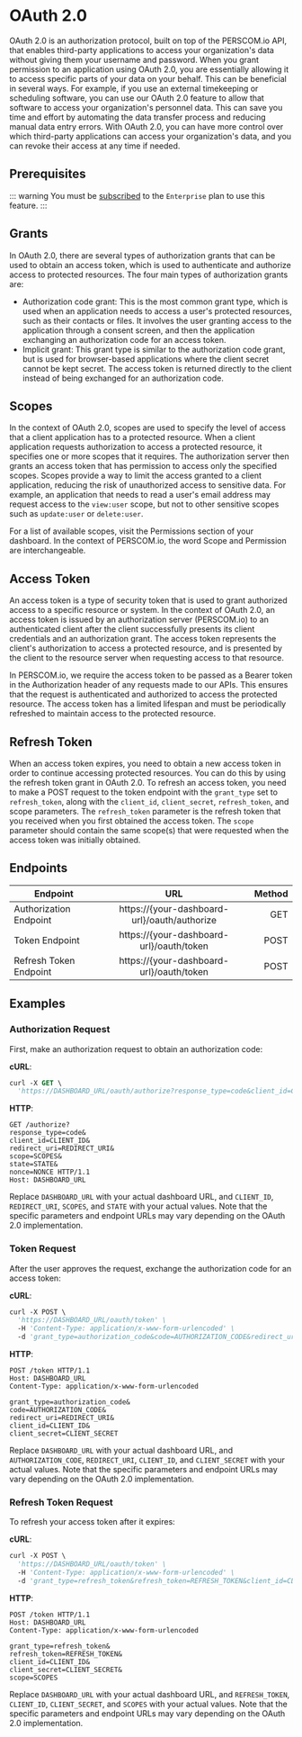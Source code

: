 # OAuth 2.0

OAuth 2.0 is an authorization protocol, built on top of the PERSCOM.io API, that enables third-party applications to access your
organization's data without giving them your username and password. When you grant permission to an application using OAuth 2.0, you are
essentially allowing it to access specific parts of your data on your behalf. This can be beneficial in several ways. For example, if you
use an external timekeeping or scheduling software, you can use our OAuth 2.0 feature to allow that software to access your organization's
personnel data. This can save you time and effort by automating the data transfer process and reducing manual data entry errors. With OAuth
2.0, you can have more control over which third-party applications can access your organization's data, and you can revoke their access at
any time if needed.

## Prerequisites

<!-- prettier-ignore -->
::: warning
You must be [subscribed](https://docs.perscom.io/pricing) to the `Enterprise` plan to use this feature.
:::

## Grants

In OAuth 2.0, there are several types of authorization grants that can be used to obtain an access token, which is used to authenticate and
authorize access to protected resources. The four main types of authorization grants are:

- Authorization code grant: This is the most common grant type, which is used when an application needs to access a user's protected
  resources, such as their contacts or files. It involves the user granting access to the application through a consent screen, and then the
  application exchanging an authorization code for an access token.
- Implicit grant: This grant type is similar to the authorization code grant, but is used for browser-based applications where the client
  secret cannot be kept secret. The access token is returned directly to the client instead of being exchanged for an authorization code.

## Scopes

In the context of OAuth 2.0, scopes are used to specify the level of access that a client application has to a protected resource. When a
client application requests authorization to access a protected resource, it specifies one or more scopes that it requires. The
authorization server then grants an access token that has permission to access only the specified scopes. Scopes provide a way to limit the
access granted to a client application, reducing the risk of unauthorized access to sensitive data. For example, an application that needs
to read a user's email address may request access to the `view:user` scope, but not to other sensitive scopes such as `update:user` or
`delete:user`.

For a list of available scopes, visit the Permissions section of your dashboard. In the context of PERSCOM.io, the word Scope and Permission
are interchangeable.

## Access Token

An access token is a type of security token that is used to grant authorized access to a specific resource or system. In the context of
OAuth 2.0, an access token is issued by an authorization server (PERSCOM.io) to an authenticated client after the client successfully
presents its client credentials and an authorization grant. The access token represents the client's authorization to access a protected
resource, and is presented by the client to the resource server when requesting access to that resource.

In PERSCOM.io, we require the access token to be passed as a Bearer token in the Authorization header of any requests made to our APIs. This
ensures that the request is authenticated and authorized to access the protected resource. The access token has a limited lifespan and must
be periodically refreshed to maintain access to the protected resource.

## Refresh Token

When an access token expires, you need to obtain a new access token in order to continue accessing protected resources. You can do this by
using the refresh token grant in OAuth 2.0. To refresh an access token, you need to make a POST request to the token endpoint with the
`grant_type` set to `refresh_token`, along with the `client_id`, `client_secret`, `refresh_token`, and scope parameters. The `refresh_token`
parameter is the refresh token that you received when you first obtained the access token. The `scope` parameter should contain the same
scope(s) that were requested when the access token was initially obtained.

## Endpoints

| Endpoint               |                     URL                      | Method |
| ---------------------- | :------------------------------------------: | -----: |
| Authorization Endpoint | https://{your-dashboard-url}/oauth/authorize |    GET |
| Token Endpoint         |   https://{your-dashboard-url}/oauth/token   |   POST |
| Refresh Token Endpoint |   https://{your-dashboard-url}/oauth/token   |   POST |

## Examples

### Authorization Request

First, make an authorization request to obtain an authorization code:

**cURL**:

```vb
curl -X GET \
  'https://DASHBOARD_URL/oauth/authorize?response_type=code&client_id=CLIENT_ID&redirect_uri=REDIRECT_URI&scope=SCOPES&state=STATE'
```

**HTTP**:

```http
GET /authorize?
response_type=code&
client_id=CLIENT_ID&
redirect_uri=REDIRECT_URI&
scope=SCOPES&
state=STATE&
nonce=NONCE HTTP/1.1
Host: DASHBOARD_URL
```

Replace `DASHBOARD_URL` with your actual dashboard URL, and `CLIENT_ID`, `REDIRECT_URI`, `SCOPES`, and `STATE` with your actual values. Note
that the specific parameters and endpoint URLs may vary depending on the OAuth 2.0 implementation.

### Token Request

After the user approves the request, exchange the authorization code for an access token:

**cURL**:

```vb
curl -X POST \
  'https://DASHBOARD_URL/oauth/token' \
  -H 'Content-Type: application/x-www-form-urlencoded' \
  -d 'grant_type=authorization_code&code=AUTHORIZATION_CODE&redirect_uri=REDIRECT_URI&client_id=CLIENT_ID&client_secret=CLIENT_SECRET'
```

**HTTP**:

```http
POST /token HTTP/1.1
Host: DASHBOARD_URL
Content-Type: application/x-www-form-urlencoded

grant_type=authorization_code&
code=AUTHORIZATION_CODE&
redirect_uri=REDIRECT_URI&
client_id=CLIENT_ID&
client_secret=CLIENT_SECRET
```

Replace `DASHBOARD_URL` with your actual dashboard URL, and `AUTHORIZATION_CODE`, `REDIRECT_URI`, `CLIENT_ID`, and `CLIENT_SECRET` with your
actual values. Note that the specific parameters and endpoint URLs may vary depending on the OAuth 2.0 implementation.

### Refresh Token Request

To refresh your access token after it expires:

**cURL**:

```vb
curl -X POST \
  'https://DASHBOARD_URL/oauth/token' \
  -H 'Content-Type: application/x-www-form-urlencoded' \
  -d 'grant_type=refresh_token&refresh_token=REFRESH_TOKEN&client_id=CLIENT_ID&client_secret=CLIENT_SECRET&scope=SCOPES'
```

**HTTP**:

```http
POST /token HTTP/1.1
Host: DASHBOARD_URL
Content-Type: application/x-www-form-urlencoded

grant_type=refresh_token&
refresh_token=REFRESH_TOKEN&
client_id=CLIENT_ID&
client_secret=CLIENT_SECRET&
scope=SCOPES
```

Replace `DASHBOARD_URL` with your actual dashboard URL, and `REFRESH_TOKEN`, `CLIENT_ID`, `CLIENT_SECRET`, and `SCOPES` with your actual
values. Note that the specific parameters and endpoint URLs may vary depending on the OAuth 2.0 implementation.
